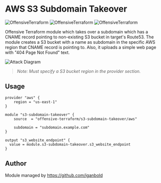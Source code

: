 # AWS S3 Subdomain Takeover

![OffensiveTerraform](https://img.shields.io/badge/hack-success)
![OffensiveTerraform](https://img.shields.io/badge/offensive-terraform-blueviolet)
![OffensiveTerraform](https://img.shields.io/badge/aws-important)

Offensive Terraform module which takes over a subdomain which has a CNAME record pointing to non-existing S3 bucket in target's Route53. The module creates a S3 bucket with a name as subdomain in the specific AWS region that CNAME record is pointing to. Also, it uploads a simple web page with "404 Page Not Found" text.

![Attack Diagram](https://raw.githubusercontent.com/offensive-terraform/terraform-aws-s3-subdomain-takeover/master/diagram.jpg)

> *Note: Must specify a S3 bucket region in the provider section.*

## Usage
```
provider "aws" {
    region = "us-east-1"
}

module "s3-subdomain-takeover" {
    source  = "offensive-terraform/s3-subdomain-takeover/aws"

    subdomain = "subdomain.example.com"
}

output "s3_website_endpoint" {
  value = module.s3-subdomain-takeover.s3_website_endpoint
}
```
## Author
Module managed by https://github.com/iganbold
